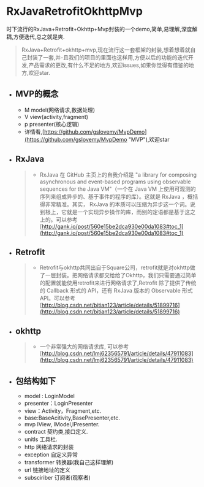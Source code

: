 # RxJavaRetrofitOkhttpMvp
时下流行的RxJava+Retrofit+Okhttp+Mvp封装的一个demo,简单,易理解,深度解耦,方便迭代,总之就是爽.
 >    RxJava+Retrofit+okhttp+mvp,现在流行这一套框架的封装,想着想着就自己封装了一套,并-且我们的项目的里面也这样用,方便以后的功能的迭代开发,产品需求的更改,有什么不足的地方,欢迎issues,如果你觉得有借鉴的地方,欢迎star.               
 
- 	## MVP的概念 ##
     * M model(网络请求,数据处理)
     * V view(activity,fragment)
     * p presenter(核心逻辑)
     * 详情看,[https://github.com/gslovemy/MvpDemo](https://github.com/gslovemy/MvpDemo "MVP"),欢迎star
     
-	## RxJava ##
      > * RxJava 在 GitHub 主页上的自我介绍是 "a library for composing asynchronous and event-based programs using observable sequences for the Java VM"（一个在 Java VM 上使用可观测的序列来组成异步的、基于事件的程序的库）。这就是 RxJava ，概括得非常精准。其实， RxJava 的本质可以压缩为异步这一个词。说到根上，它就是一个实现异步操作的库，而别的定语都是基于这之上的。可以参考[http://gank.io/post/560e15be2dca930e00da1083#toc_1](http://gank.io/post/560e15be2dca930e00da1083#toc_1)
-	## Retrofit ##
      > * Retrofit与okhttp共同出自于Square公司，retrofit就是对okhttp做了一层封装。把网络请求都交给给了Okhttp，我们只需要通过简单的配置就能使用retrofit来进行网络请求了,Retrofit 除了提供了传统的 Callback 形式的 API，还有 RxJava 版本的 Observable 形式 API。可以参考[http://blog.csdn.net/bitian123/article/details/51899716](http://blog.csdn.net/bitian123/article/details/51899716)
   
-  ## okhttp ##
    > * 一个非常强大的网络请求库, 可以参考[http://blog.csdn.net/lmj623565791/article/details/47911083](http://blog.csdn.net/lmj623565791/article/details/47911083)







-  ## 包结构如下 ##
 	- model : LoginModel
	- presenter：LoginPresenter
	- view：Activity，Fragment,etc.
	- base:BaseAcitivity,BasePresenter,etc.
	- mvp IView, IModel,IPresenter.
	- contract 契约类,接口定义.
	- unitls 工具栏.
	- http 网络请求的封装
	- exception 自定义异常
	- transformer 转换器(我自己这样理解)
	- url 链接地址的定义
	- subsciriber 订阅者(观察者)


